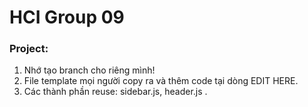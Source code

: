 # HCI Group 09

### Project:

1. Nhớ tạo branch cho riêng mình!
2. File template mọi người copy ra và thêm code tại dòng EDIT HERE.
3. Các thành phần reuse: sidebar.js, header.js .
